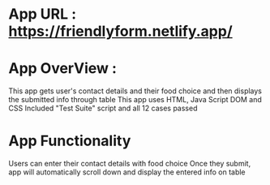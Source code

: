 # App URL : https://friendlyform.netlify.app/
# App OverView :
This app gets user's contact details and their food choice and then displays the submitted info through table
This app uses HTML, Java Script DOM and CSS 
Included "Test Suite" script and all 12  cases passed

# App Functionality
Users can enter their contact details with food choice
Once they submit, app will automatically scroll down and display the entered info on table

